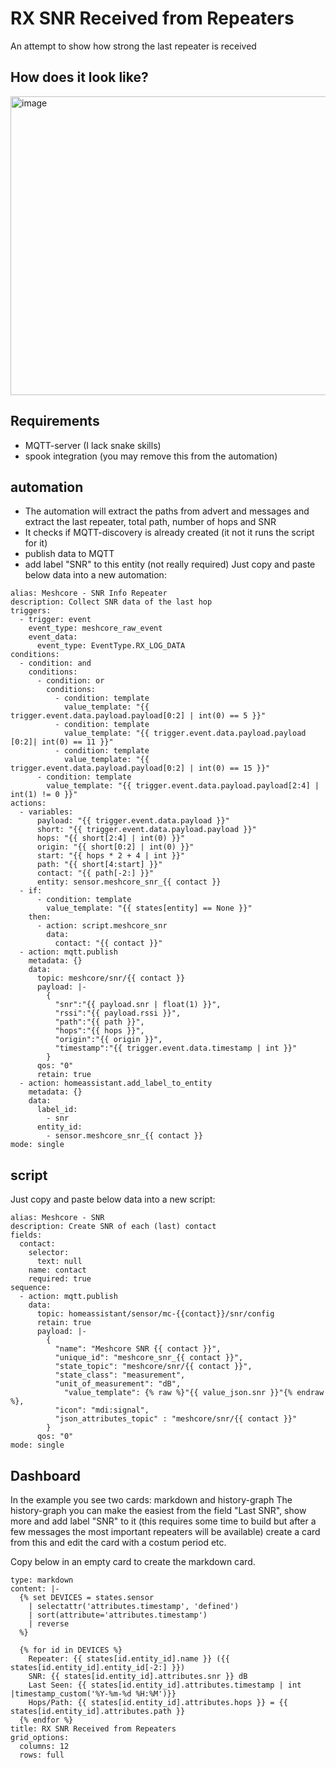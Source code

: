 # RX SNR Received from Repeaters
An attempt to show how strong the last repeater is received
## How does it look like?

<img width="1008" height="478" alt="image" src="https://github.com/user-attachments/assets/baaa8bab-13f1-4be1-b4d6-fdb9f181f912" />

## Requirements
- MQTT-server (I lack snake skills)
- spook integration (you may remove this from the automation)
## automation
- The automation will extract the paths from advert and messages and extract the last repeater, total path, number of hops and SNR
- It checks if MQTT-discovery is already created (it not it runs the script for it)
- publish data to MQTT
- add label "SNR" to this entity (not really required)
Just copy and paste below data into a new automation:
```
alias: Meshcore - SNR Info Repeater
description: Collect SNR data of the last hop
triggers:
  - trigger: event
    event_type: meshcore_raw_event
    event_data:
      event_type: EventType.RX_LOG_DATA
conditions:
  - condition: and
    conditions:
      - condition: or
        conditions:
          - condition: template
            value_template: "{{ trigger.event.data.payload.payload[0:2] | int(0) == 5 }}"
          - condition: template
            value_template: "{{ trigger.event.data.payload.payload [0:2]| int(0) == 11 }}"
          - condition: template
            value_template: "{{ trigger.event.data.payload.payload[0:2] | int(0) == 15 }}"
      - condition: template
        value_template: "{{ trigger.event.data.payload.payload[2:4] | int(1) != 0 }}"
actions:
  - variables:
      payload: "{{ trigger.event.data.payload }}"
      short: "{{ trigger.event.data.payload.payload }}"
      hops: "{{ short[2:4] | int(0) }}"
      origin: "{{ short[0:2] | int(0) }}"
      start: "{{ hops * 2 + 4 | int }}"
      path: "{{ short[4:start] }}"
      contact: "{{ path[-2:] }}"
      entity: sensor.meshcore_snr_{{ contact }}
  - if:
      - condition: template
        value_template: "{{ states[entity] == None }}"
    then:
      - action: script.meshcore_snr
        data:
          contact: "{{ contact }}"
  - action: mqtt.publish
    metadata: {}
    data:
      topic: meshcore/snr/{{ contact }}
      payload: |-
        {
          "snr":"{{ payload.snr | float(1) }}",
          "rssi":"{{ payload.rssi }}",
          "path":"{{ path }}",
          "hops":"{{ hops }}",
          "origin":"{{ origin }}",
          "timestamp":"{{ trigger.event.data.timestamp | int }}"
        }
      qos: "0"
      retain: true
  - action: homeassistant.add_label_to_entity
    metadata: {}
    data:
      label_id:
        - snr
      entity_id:
        - sensor.meshcore_snr_{{ contact }}
mode: single
```
## script
Just copy and paste below data into a new script:
```
alias: Meshcore - SNR
description: Create SNR of each (last) contact
fields:
  contact:
    selector:
      text: null
    name: contact
    required: true
sequence:
  - action: mqtt.publish
    data:
      topic: homeassistant/sensor/mc-{{contact}}/snr/config
      retain: true
      payload: |-
        {
          "name": "Meshcore SNR {{ contact }}",
          "unique_id": "meshcore_snr_{{ contact }}",
          "state_topic": "meshcore/snr/{{ contact }}",
          "state_class": "measurement",
          "unit_of_measurement": "dB",
            "value_template": {% raw %}"{{ value_json.snr }}"{% endraw %},
          "icon": "mdi:signal",
          "json_attributes_topic" : "meshcore/snr/{{ contact }}"
        }
      qos: "0"
mode: single
```
## Dashboard
In the example you see two cards: markdown and history-graph
The history-graph you can make the easiest from the field "Last SNR", show more and add label "SNR" to it (this requires some time to build but after a few messages the most important repeaters will be available) create a card from this and edit the card with a costum period etc.

Copy below in an empty card to create the markdown card.
```
type: markdown
content: |-
  {% set DEVICES = states.sensor
    | selectattr('attributes.timestamp', 'defined')
    | sort(attribute='attributes.timestamp')
    | reverse
  %}

  {% for id in DEVICES %}
    Repeater: {{ states[id.entity_id].name }} ({{ states[id.entity_id].entity_id[-2:] }})
    SNR: {{ states[id.entity_id].attributes.snr }} dB
    Last Seen: {{ states[id.entity_id].attributes.timestamp | int |timestamp_custom('%Y-%m-%d %H:%M')}}
    Hops/Path: {{ states[id.entity_id].attributes.hops }} = {{ states[id.entity_id].attributes.path }}
  {% endfor %}
title: RX SNR Received from Repeaters
grid_options:
  columns: 12
  rows: full
```
